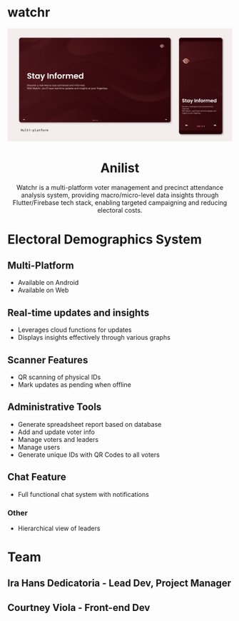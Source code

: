 # watchr


<div align="center">
  <img width="600" src="./watchr.png"/>
</div>
<h1 align="center">Anilist</h1>
<p align="center">Watchr is a multi-platform voter management and precinct attendance analysis system, providing macro/micro-level data insights through Flutter/Firebase tech stack, enabling targeted campaigning and reducing electoral costs.</p>
<div align="center">
</div>

# Electoral Demographics System

## Multi-Platform
- Available on Android
- Available on Web

## Real-time updates and insights
- Leverages cloud functions for updates
- Displays insights effectively through various graphs

## Scanner Features
- QR scanning of physical IDs
- Mark updates as pending when offline

## Administrative Tools
- Generate spreadsheet report based on database
- Add and update voter info
- Manage voters and leaders
- Manage users
- Generate unique IDs with QR Codes to all voters

## Chat Feature
- Full functional chat system with notifications

### Other
- Hierarchical view of leaders

# Team

## Ira Hans Dedicatoria - Lead Dev, Project Manager
## Courtney Viola - Front-end Dev
